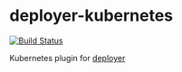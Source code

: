 # deployer-kubernetes

[![Build Status](https://img.shields.io/circleci/project/jsdir/deployer.svg?style=flat)](https://circleci.com/gh/jsdir/deployer-kubernetes)

Kubernetes plugin for [deployer](https://github.com/jsdir/deployer)
